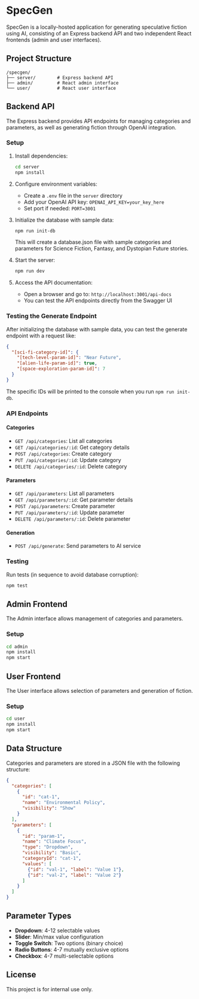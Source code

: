 # SpecGen

SpecGen is a locally-hosted application for generating speculative fiction using AI, consisting of an Express backend API and two independent React frontends (admin and user interfaces).

## Project Structure

```
/specgen/
├── server/        # Express backend API
├── admin/         # React admin interface
└── user/          # React user interface
```

## Backend API

The Express backend provides API endpoints for managing categories and parameters, as well as generating fiction through OpenAI integration.

### Setup

1. Install dependencies:
   ```bash
   cd server
   npm install
   ```

2. Configure environment variables:
   - Create a `.env` file in the `server` directory
   - Add your OpenAI API key: `OPENAI_API_KEY=your_key_here`
   - Set port if needed: `PORT=3001`

3. Initialize the database with sample data:
   ```bash
   npm run init-db
   ```
   This will create a database.json file with sample categories and parameters for Science Fiction, Fantasy, and Dystopian Future stories.

4. Start the server:
   ```bash
   npm run dev
   ```

5. Access the API documentation:
   - Open a browser and go to: `http://localhost:3001/api-docs`
   - You can test the API endpoints directly from the Swagger UI

### Testing the Generate Endpoint

After initializing the database with sample data, you can test the generate endpoint with a request like:

```json
{
  "[sci-fi-category-id]": {
    "[tech-level-param-id]": "Near Future",
    "[alien-life-param-id]": true,
    "[space-exploration-param-id]": 7
  }
}
```

The specific IDs will be printed to the console when you run `npm run init-db`.

### API Endpoints

#### Categories
- `GET /api/categories`: List all categories
- `GET /api/categories/:id`: Get category details
- `POST /api/categories`: Create category
- `PUT /api/categories/:id`: Update category
- `DELETE /api/categories/:id`: Delete category

#### Parameters
- `GET /api/parameters`: List all parameters
- `GET /api/parameters/:id`: Get parameter details
- `POST /api/parameters`: Create parameter
- `PUT /api/parameters/:id`: Update parameter
- `DELETE /api/parameters/:id`: Delete parameter

#### Generation
- `POST /api/generate`: Send parameters to AI service

### Testing

Run tests (in sequence to avoid database corruption):
```bash
npm test
```

## Admin Frontend

The Admin interface allows management of categories and parameters.

### Setup

```bash
cd admin
npm install
npm start
```

## User Frontend

The User interface allows selection of parameters and generation of fiction.

### Setup

```bash
cd user
npm install
npm start
```

## Data Structure

Categories and parameters are stored in a JSON file with the following structure:

```json
{
  "categories": [
    {
      "id": "cat-1",
      "name": "Environmental Policy",
      "visibility": "Show"
    }
  ],
  "parameters": [
    {
      "id": "param-1",
      "name": "Climate Focus",
      "type": "Dropdown",
      "visibility": "Basic",
      "categoryId": "cat-1",
      "values": [
        {"id": "val-1", "label": "Value 1"},
        {"id": "val-2", "label": "Value 2"}
      ]
    }
  ]
}
```

## Parameter Types

- **Dropdown**: 4-12 selectable values
- **Slider**: Min/max value configuration
- **Toggle Switch**: Two options (binary choice)
- **Radio Buttons**: 4-7 mutually exclusive options
- **Checkbox**: 4-7 multi-selectable options

## License

This project is for internal use only.